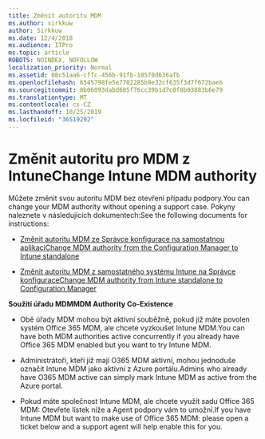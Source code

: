 ```yaml
---
title: Změnit autoritu MDM
ms.author: sirkkuw
author: Sirkkuw
ms.date: 12/4/2018
ms.audience: ITPro
ms.topic: article
ROBOTS: NOINDEX, NOFOLLOW
localization_priority: Normal
ms.assetid: 08c51aa6-cffc-456b-91fb-185f0d636afb
ms.openlocfilehash: 6545798fe5e7702285b9e32cf635f3d7f672baeb
ms.sourcegitcommit: 0b06093dabd685f76cc39b1d7c0f8b03883b6e79
ms.translationtype: MT
ms.contentlocale: cs-CZ
ms.lasthandoff: 10/25/2019
ms.locfileid: "36519292"
---
```

# <a name="change-intune-mdm-authority"></a><span data-ttu-id="a501d-102">Změnit autoritu pro MDM z Intune</span><span class="sxs-lookup"><span data-stu-id="a501d-102">Change Intune MDM authority</span></span>

<span data-ttu-id="a501d-103">Můžete změnit svou autoritu MDM bez otevření případu podpory.</span><span class="sxs-lookup"><span data-stu-id="a501d-103">You can change your MDM authority without opening a support case.</span></span> <span data-ttu-id="a501d-104">Pokyny naleznete v následujících dokumentech:</span><span class="sxs-lookup"><span data-stu-id="a501d-104">See the following documents for instructions:</span></span>
  
- [<span data-ttu-id="a501d-105">Změnit autoritu MDM ze Správce konfigurace na samostatnou aplikaci</span><span class="sxs-lookup"><span data-stu-id="a501d-105">Change MDM authority from the Configuration Manager to Intune standalone</span></span>](https://docs.microsoft.com/sccm/mdm/deploy-use/migrate-change-mdm-authority)
    
- [<span data-ttu-id="a501d-106">Změnit autoritu MDM z samostatného systému Intune na Správce konfigurace</span><span class="sxs-lookup"><span data-stu-id="a501d-106">Change MDM authority from Intune standalone to Configuration Manager</span></span>](https://docs.microsoft.com/sccm/mdm/deploy-use/change-mdm-authority)
    
 <span data-ttu-id="a501d-107">**Soužití úřadu MDM**</span><span class="sxs-lookup"><span data-stu-id="a501d-107">**MDM Authority Co-Existence**</span></span>
  
- <span data-ttu-id="a501d-108">Obě úřady MDM mohou být aktivní souběžně, pokud již máte povolen systém Office 365 MDM, ale chcete vyzkoušet Intune MDM.</span><span class="sxs-lookup"><span data-stu-id="a501d-108">You can have both MDM authorities active concurrently if you already have Office 365 MDM enabled but you want to try Intune MDM.</span></span>
    
- <span data-ttu-id="a501d-109">Administrátoři, kteří již mají O365 MDM aktivní, mohou jednoduše označit Intune MDM jako aktivní z Azure portálu.</span><span class="sxs-lookup"><span data-stu-id="a501d-109">Admins who already have O365 MDM active can simply mark Intune MDM as active from the Azure portal.</span></span>
    
- <span data-ttu-id="a501d-110">Pokud máte společnost Intune MDM, ale chcete využít sadu Office 365 MDM: Otevřete lístek níže a Agent podpory vám to umožní.</span><span class="sxs-lookup"><span data-stu-id="a501d-110">If you have Intune MDM but want to make use of Office 365 MDM: please open a ticket below and a support agent will help enable this for you.</span></span>
    

